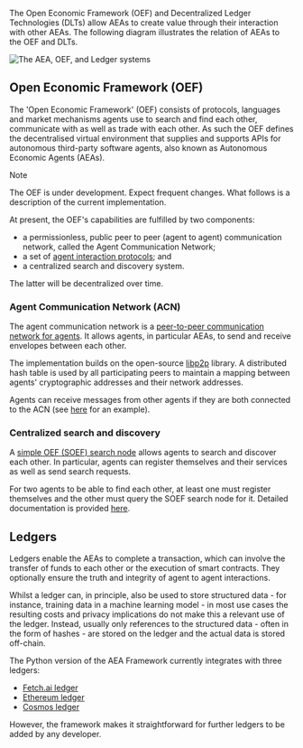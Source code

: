 
The Open Economic Framework (OEF) and Decentralized Ledger Technologies (DLTs) allow AEAs to create value through their interaction with other AEAs. The following diagram illustrates the relation of AEAs to the OEF and DLTs.

<img src="../assets/oef-ledger.png" alt="The AEA, OEF, and Ledger systems" class="center">

## Open Economic Framework (OEF)

The 'Open Economic Framework' (OEF) consists of protocols, languages and market mechanisms agents use to search and find each other, communicate with as well as trade with each other. As such the OEF defines the decentralised virtual environment that supplies and supports APIs for autonomous third-party software agents, also known as Autonomous Economic Agents (AEAs).

<div class="admonition note">
  <p class="admonition-title">Note</p>
  <p>The OEF is under development. Expect frequent changes. What follows is a description of the current implementation.</p>
</div>

At present, the OEF's capabilities are fulfilled by two components:

- a permissionless, public peer to peer (agent to agent) communication network, called the Agent Communication Network;
- a set of <a href="../protocol">agent interaction protocols</a>; and
- a centralized search and discovery system.

The latter will be decentralized over time.

### Agent Communication Network (ACN)

The agent communication network is a <a href="../acn">peer-to-peer communication network for agents</a>. It allows agents, in particular AEAs, to send and receive envelopes between each other.

The implementation builds on the open-source <a href="https://libp2p.io/" target="_blank">libp2p</a> library. A distributed hash table is used by all participating peers to maintain a mapping between agents' cryptographic addresses and their network addresses.

Agents can receive messages from other agents if they are both connected to the ACN (see <a href="../p2p-connection">here</a> for an example).

### Centralized search and discovery

A <a href="../simple-oef">simple OEF (SOEF) search node</a> allows agents to search and discover each other. In particular, agents can register themselves and their services as well as send search requests.

For two agents to be able to find each other, at least one must register themselves and the other must query the SOEF search node for it. Detailed documentation is provided <a href="../simple-oef">here</a>.

<!-- <details><summary>Click here for a local development alternative (deprecated).</summary>
<p>

For local development, you can use an `OEF search and communication node`. This node consists of two parts. A `search node` part enables agents to register their services and search and discover other agents' services. A `communication node` part enables agents to communicate with each other.

For two agents to be able to find each other, at least one must register as a service and the other must query the `OEF search node` for this service. For an example of such an interaction see <a href="../skill-guide" target="_blank">this guide</a>.

Agents can receive messages from other agents if they are both connected to the same `OEF communication node`.

Currently, you need to run your own `OEF search and communication node` for local development and testing. To start an `OEF search and communication node` follow the <a href="../quickstart/#preliminaries">Preliminaries</a> sections from the AEA quick start. Then run:

``` bash
python scripts/oef/launch.py -c ./scripts/oef/launch_config.json
```

When it is live you will see the sentence 'A thing of beauty is a joy forever...'.

To view the `OEF search and communication node` logs for debugging, navigate to `data/oef-logs`.

To connect to an `OEF search and communication node` an AEA uses the `OEFConnection` connection package (`fetchai/oef:0.8.0`).

If you experience any problems launching the `OEF search and communication node` then consult <a href="https://docs.google.com/document/d/1x_hFwEIXHlr_JCkuIv-izxSz0tN-7kSmSc-g32ImL1U/edit?usp=sharing" target="_blank">this</a> guide.

### Installing docker

<div class="admonition note">
  <p class="admonition-title">Note</p>
  <p>For the purpose of the quickstart only, you can skip installation of docker.</p>
</div>

At some point, you will need <a href="https://www.docker.com/" target="_blank">Docker</a> installed on your machine
(e.g. to run an <a href="../oef-ledger">OEF search and communication node</a>.

### Download the scripts and examples directories

<div class="admonition note">
  <p class="admonition-title">Note</p>
  <p>For the purpose of the quickstart only, you can skip downloading the scripts and examples directories.</p>
</div>

Download folders containing examples and scripts:
``` bash
svn export https://github.com/fetchai/agents-aea.git/trunk/examples
svn export https://github.com/fetchai/agents-aea.git/trunk/scripts
```
You can install the `svn` command with (`brew install subversion` or `sudo apt-get install subversion`).

</p>
</details> -->

## Ledgers

Ledgers enable the AEAs to complete a transaction, which can involve the transfer of funds to each other or the execution of smart contracts. They optionally ensure the truth and integrity of agent to agent interactions.

Whilst a ledger can, in principle, also be used to store structured data - for instance, training data in a machine learning model - in most use cases the resulting costs and privacy implications do not make this a relevant use of the ledger. Instead, usually only references to the structured data - often in the form of hashes - are stored on the ledger and the actual data is stored off-chain.

The Python version of the AEA Framework currently integrates with three ledgers:

- <a href="https://docs.fetch.ai/ledger/" target="_blank">Fetch.ai ledger</a>
- <a href="https://ethereum.org/en/build/" target="_blank">Ethereum ledger</a>
- <a href="https://cosmos.network/sdk" target="_blank">Cosmos ledger</a>

However, the framework makes it straightforward for further ledgers to be added by any developer.
